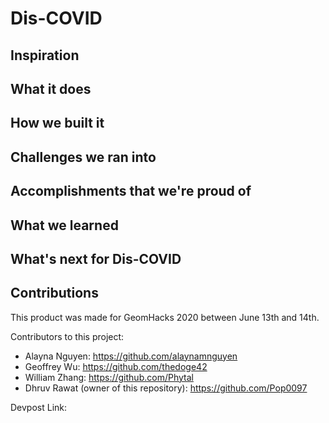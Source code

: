 # Dis-COVID
## Inspiration


## What it does

## How we built it

## Challenges we ran into

## Accomplishments that we're proud of

## What we learned

## What's next for Dis-COVID

## Contributions
This product was made for GeomHacks 2020 between June 13th and 14th. 

Contributors to this project:
- Alayna Nguyen: https://github.com/alaynamnguyen
- Geoffrey Wu: https://github.com/thedoge42
- William Zhang: https://github.com/Phytal
- Dhruv Rawat (owner of this repository): https://github.com/Pop0097

Devpost Link: 
